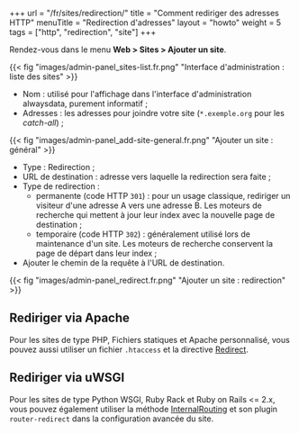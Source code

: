 +++
url = "/fr/sites/redirection/"
title = "Comment rediriger des adresses HTTP"
menuTitle = "Redirection d'adresses"
layout = "howto"
weight = 5
tags = ["http", "redirection", "site"]
+++

Rendez-vous dans le menu **Web > Sites > Ajouter un site**.

{{< fig "images/admin-panel_sites-list.fr.png" "Interface d'administration : liste des sites" >}}

- Nom : utilisé pour l'affichage dans l'interface d'administration alwaysdata, purement informatif ;
- Adresses : les adresses pour joindre votre site (`*.exemple.org` pour les _catch-all_) ;

{{< fig "images/admin-panel_add-site-general.fr.png" "Ajouter un site : général" >}}

- Type : Redirection ;
- URL de destination : adresse vers laquelle la redirection sera faite ;
- Type de redirection :
     - permanente (code HTTP `301`) : pour un usage classique, rediriger un visiteur d'une adresse A vers une adresse B. Les moteurs de recherche qui mettent à jour leur index avec la nouvelle page de destination ;
     - temporaire (code HTTP `302`) : généralement utilisé lors de maintenance d'un site. Les moteurs de recherche conservent la page de départ dans leur index ;
- Ajouter le chemin de la requête à l'URL de destination.

{{< fig "images/admin-panel_redirect.fr.png" "Ajouter un site : redirection" >}}


## Rediriger via Apache

Pour les sites de type PHP, Fichiers statiques et Apache personnalisé, vous pouvez aussi utiliser un fichier `.htaccess` et la directive [Redirect](https://httpd.apache.org/docs/2.4/fr/mod/mod_alias.html#redirect).

## Rediriger via uWSGI

Pour les sites de type Python WSGI, Ruby Rack et Ruby on Rails <= 2.x, vous pouvez également utiliser la méthode [InternalRouting](https://uwsgi-docs.readthedocs.io/en/latest/InternalRouting.html) et son plugin `router-redirect` dans la configuration avancée du site.
